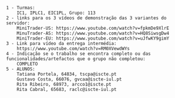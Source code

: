 	1 - Turmas: 
		IC1, IPLC1, EIC1PL, Grupo: 113
	2 - links para os 3 vídeos de demonstração das 3 variantes do servidor:
		MiniTrader-US: https://www.youtube.com/watch?v=fpkmDe9XlrE
		MinuTrader-AS: https://www.youtube.com/watch?v=HQ8SiwsgDw4
		MiniTrader-EU: https://www.youtube.com/watch?v=uJfwKY9gimY
	3 - Link para vídeo da entrega intermédia: 
		https://www.youtube.com/watch?v=RM0XVewdWYs
	4 - Indicação se o trabalho se encontra completo ou das funcionalidades/artefactos que o grupo não completou: 
		COMPLETO
	5 - ALUNOS:
		Tatiana Portela, 64834, tscpa@iscte.pt
		Gustavo Costa, 66076, gvcaa@iscte-iul.pt
		Rita Ribeiro, 68973, arcco1@iscte.pt
		Rita Cabral, 65683, raclc@iscte-iul.pt
